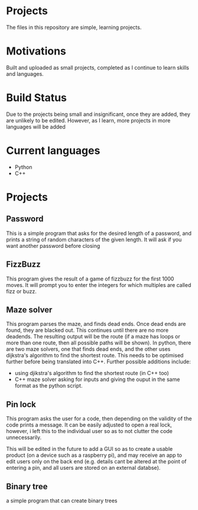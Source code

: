 # Projects

The files in this repository are simple, learning projects.

# Motivations
Built and uploaded as small projects, completed as I continue to learn skills and languages.

# Build Status
Due to the projects being small and insignificant, once they are added, they are unlikely to be edited. However, as I learn, more projects in more languages will be added

# Current languages
- Python
- C++

# Projects
## Password
This is a simple program that asks for the desired length of a password, and prints a string of random characters of the given length. It will ask if you want another password before closing
## FizzBuzz
This program gives the result of a game of fizzbuzz for the first 1000 moves. It will prompt you to enter the integers for which multiples are called fizz or buzz.
## Maze solver
This program parses the maze, and finds dead ends. Once dead ends are found, they are blacked out. This continues until there are no more deadends. The resulting output will be the route (if a maze has loops or more than one route, then all possible paths will be shown).
In python, there are two maze solvers, one that finds dead ends, and the other uses dijkstra's algorithm to find the shortest route. This needs to be optimised further before being translated into C++.
Further possible additions include:
- using djikstra's algorithm to find the shortest route (in C++ too)
- C++ maze solver asking for inputs and giving the ouput in the same format as the python script.
## Pin lock
This program asks the user for a code, then depending on the validity of the code prints a message. It can be easily adjusted to open a real lock, however, i left this to the individual user so as to not clutter the code unnecessarily.

This will be edited in the future to add a GUI so as to create a usable product (on a device such as a raspberry pi), and may receive an app to edit users only on the back end (e.g. details cant be altered at the point of entering a pin, and all users are stored on an external databse).
## Binary tree
a simple program that can create binary trees


